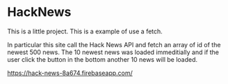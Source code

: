 # HackNews
This is a little project. This is a example of use a fetch.

In particular this site call the Hack News API and fetch an array of id of the newest 500 news.
The 10 newest news was loaded immeditially and if the user click the button in the bottom another 10 news will be loaded.

https://hack-news-8a674.firebaseapp.com/
